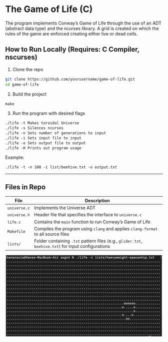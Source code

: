 # The Game of Life (C)

The program implements Conway’s Game of Life through the use of an ADT (abstract data type) and the ncurses library. A grid is created on which the rules of the game are enforced creating either live or dead cells. 

## How to Run Locally (Requires: C Compiler, nscurses)

1. Clone the repo  
  ```bash
  git clone https://github.com/yourusername/game-of-life.git
  cd game-of-life
  ```
2. Build the project
  ```
  make
  ```
3. Run the program with desired flags
  ```
  ./life -t	Makes toroidal Universe
  ./life -s	Silences ncurses
  ./life -n	Sets number of generations to input
  ./life -i	Sets input file to input
  ./life -o	Sets output file to output
  ./life -H	Prints out program usage
  ```
  Example:
  ```
  ./life -t -n 100 -i list/beehive.txt -o output.txt
  ```

---

## Files in Repo

| File            | Description                                                                                         |
|-----------------|-----------------------------------------------------------------------------------------------------|
| `universe.c`    | Implements the Universe ADT                                                                         |
| `universe.h`    | Header file that specifies the interface to `universe.c`                                            |
| `life.c`        | Contains the `main` function to run Conway’s Game of Life                                           |
| `Makefile`      | Compiles the program using `clang` and applies `clang-format` to all source files                   |
| `lists/`        | Folder containing `.txt` pattern files (e.g., `glider.txt`, `beehive.txt`) for input configurations |


![Screenshot of the game](image.png)

